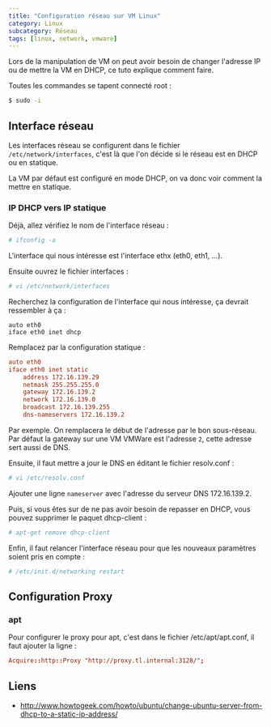 ```yaml
---
title: "Configuration réseau sur VM Linux"
category: Linux
subcategory: Réseau
tags: [linux, network, vmware]
---
```

Lors de la manipulation de VM on peut avoir besoin de changer l'adresse IP ou de 
mettre la VM en DHCP, ce tuto explique comment faire.

Toutes les commandes se tapent connecté root :

``` bash
$ sudo -i
```

## Interface réseau
Les interfaces réseau se configurent dans le fichier `/etc/network/interfaces`, 
c'est là que l'on décide si le réseau est en DHCP ou en statique.

La VM par défaut est configuré en mode DHCP, on va donc voir comment la mettre en statique.

### IP DHCP vers IP statique
Déjà, allez vérifiez le nom de l'interface réseau :

``` bash
# ifconfig -a
```

L'interface qui nous intéresse est l'interface ethx (eth0, eth1, ...).

Ensuite ouvrez le fichier interfaces :

``` bash
# vi /etc/network/interfaces
```

Recherchez la configuration de l'interface qui nous intéresse, ça devrait ressembler à ça :

```
auto eth0
iface eth0 inet dhcp
```

Remplacez par la configuration statique :

``` conf
auto eth0
iface eth0 inet static
    address 172.16.139.29
    netmask 255.255.255.0
    gateway 172.16.139.2
    network 172.16.139.0
    broadcast 172.16.139.255
    dns-nameservers 172.16.139.2
```

Par exemple. On remplacera le début de l'adresse par le bon sous-réseau. Par défaut la gateway sur une VM VMWare est l'adresse `2`, cette adresse sert aussi de DNS.

Ensuite, il faut mettre a jour le DNS en éditant le fichier resolv.conf :

``` bash
# vi /etc/resolv.conf
```

Ajouter une ligne `nameserver` avec l'adresse du serveur DNS 172.16.139.2.

Puis, si vous êtes sur de ne pas avoir besoin de repasser en DHCP, vous pouvez supprimer le paquet dhcp-client :

``` bash
# apt-get remove dhcp-client
```

Enfin, il faut relancer l'interface réseau pour que les nouveaux paramètres soient pris en compte :

``` bash
# /etc/init.d/networking restart
```

## Configuration Proxy
### apt
Pour configurer le proxy pour apt, c'est dans le fichier /etc/apt/apt.conf, il faut ajouter la ligne :

``` conf
Acquire::http::Proxy "http://proxy.tl.internal:3128/";
```

## Liens
  * http://www.howtogeek.com/howto/ubuntu/change-ubuntu-server-from-dhcp-to-a-static-ip-address/
  